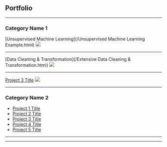 ## Portfolio

---

### Category Name 1 

[Unsupervised Machine Learning](/Unsupervised Machine Learning Example.html)
<img src="images/dumy_thumbnail.jpg?raw=true"/>

---
[Data Cleaning & Transformation](/Extensive Data Cleaning & Transformation.html)
<img src="images/dummy_thumbnail.jpg?raw=true"/>

---
[Project 3 Title](http://example.com/)
<img src="images/dummy_thumbnail.jpg?raw=true"/>

---

### Category Name 2

- [Project 1 Title](http://example.com/)
- [Project 2 Title](http://example.com/)
- [Project 3 Title](http://example.com/)
- [Project 4 Title](http://example.com/)
- [Project 5 Title](http://example.com/)

---




---

<!-- Remove above link if you don't want to attibute -->
